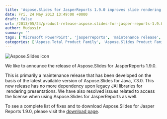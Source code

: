 ```yaml
---
title: 'Aspose.Slides for JasperReports 1.9.0 improves slide rendering'
date: Fri, 24 May 2013 13:49:00 +0000
draft: false
url: /2013/05/24/product-release-aspose.slides-for-jasper-reports-1.9.0/
author: Mudassir
summary: ''
tags: ['Microsoft PowerPoint', 'jasperreports', 'maintenance release', 'product release', 'rendering']
categories: ['Aspose.Total Product Family', 'Aspose.Slides Product Family']
---
```


![Aspose.Slides icon][1]

We like to announce the release of Aspose.Slides for JasperReports 1.9.0.

This is primarily a maintenance release that has been developed on the basis of the latest available version of Aspose.Slides for Java, 7.3.0. This new release has no more dependency upon legacy JAI libraries for  rendering presentations. We have also resolved issues related to access the license when using Aspose.Slides for JasperReports as well.

To see a complete list of fixes and to download Aspose.Slides for Jasper Reports 1.9.0, please visit the [download page][2].




[1]: http://www.aspose.com/Images/aspose.slides-logo2.jpg
[2]: http://www.aspose.com/community/files/67/jasperreports-exporters/aspose.slides-for-jasperreports/default.aspx




